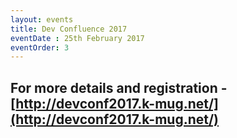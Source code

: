 ```yaml
---
layout: events
title: Dev Confluence 2017
eventDate : 25th February 2017
eventOrder: 3
---
```


## For more details and registration - [http://devconf2017.k-mug.net/](http://devconf2017.k-mug.net/)
